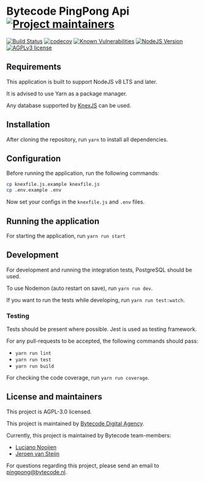 # Bytecode PingPong Api [![Project maintainers](https://img.shields.io/badge/Project%20maintained%20by-Bytecode%20Digital%20Agency-brightgreen.svg)](https://bytecode.nl)

[![Build Status](https://travis-ci.org/BytecodeOpenSource/PingPong-API.svg?branch=master)](https://travis-ci.org/BytecodeOpenSource/PingPong-API)
[![codecov](https://codecov.io/gh/BytecodeOpenSource/PingPong-API/branch/master/graph/badge.svg)](https://codecov.io/gh/BytecodeOpenSource/PingPong-API)
[![Known Vulnerabilities](https://snyk.io/test/github/BytecodeOpenSource/PingPong-API/badge.svg?targetFile=package.json)](https://snyk.io/test/github/BytecodeOpenSource/PingPong-API?targetFile=package.json)
[![NodeJS Version](https://img.shields.io/badge/Node%20Version-%3E%3D%20v8.0.0-green.svg)](https://img.shields.io/badge/Node%20Version-%3E%3D%20v8.0.0-green.svg)
[![AGPLv3 license](https://img.shields.io/badge/License-AGPLv3-blue.svg)](https://github.com/BytecodeOpenSource/PingPong-API/blob/master/LICENSE)

## Requirements

This application is built to support NodeJS v8 LTS and later.

It is advised to use Yarn as a package manager.

Any database supported by [KnexJS](https://knexjs.org) can be used.

## Installation

After cloning the repository, run `yarn` to install all dependencies.

## Configuration

Before running the application, run the following commands:

```sh
cp knexfile.js.example knexfile.js
cp .env.example .env
```

Now set your configs in the `knexfile.js` and `.env` files.

## Running the application

For starting the application, run `yarn run start`

## Development

For development and running the integration tests, PostgreSQL should be used.

To use Nodemon (auto restart on save), run `yarn run dev`.

If you want to run the tests while developing, run `yarn run test:watch`.

### Testing

Tests should be present where possible. Jest is used as testing framework.

For any pull-requests to be accepted, the following commands should pass:

* `yarn run lint`
* `yarn run test`
* `yarn run build`

For checking the code coverage, run `yarn run coverage`.

## License and maintainers

This project is AGPL-3.0 licensed.

This project is maintained by [Bytecode Digital Agency](https://bytecode.nl).

Currently, this project is maintained by Bytecode team-members:

* [Luciano Nooijen](https://github.com/LucianoNooijen)
* [Jeroen van Steijn](https://github.com/JeroenVanSteijn)

For questions regarding this project, please send an email to
[pingpong@bytecode.nl](mailto:pingpong@bytecode.nl).

